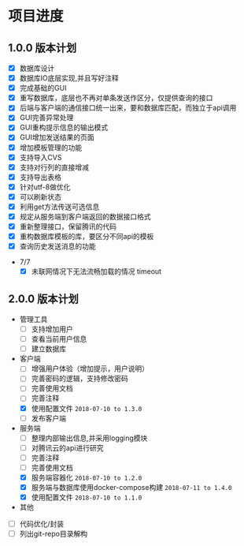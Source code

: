 # 项目进度

<!-- 主板本.功能.bug -->
## 1.0.0 版本计划

- [x] 数据库设计
- [x] 数据库IO底层实现,并且写好注释
- [x] 完成基础的GUI
- [x] 重写数据库，底层也不再对单条发送作区分，仅提供查询的接口
- [x] 后端与客户端的通信接口统一出来，要和数据库匹配，而独立于api调用
- [x] GUI完善异常处理
- [x] GUI重构提示信息的输出模式
- [x] GUI增加发送结果的页面
- [x] 增加模板管理的功能
- [x] 支持导入CVS
- [x] 支持对行列的直接增减
- [x] 支持导出表格
- [x] 针对utf-8做优化
- [x] 可以刷新状态
- [x] 利用get方法传送可选信息
- [x] 规定从服务端到客户端返回的数据接口格式
- [x] 重新整理接口，保留腾讯的代码
- [x] 重构数据库模板的库，要区分不同api的模板
- [x] 查询历史发送消息的功能
- 7/7
  - [x] 未联网情况下无法流畅加载的情况 timeout 

## 2.0.0 版本计划
- 管理工具
  - [ ] 支持增加用户
  - [ ] 查看当前用户信息
  - [ ] 建立数据库
- 客户端
  - [ ] 增强用户体验（增加提示，用户说明）
  - [ ] 完善密码的逻辑，支持修改密码
  - [ ] 完善使用文档
  - [ ] 完善注释
  - [x] 使用配置文件 `2018-07-10 to 1.3.0`
  - [ ] 发布客户端
- 服务端
  - [ ] 整理内部输出信息,并采用logging模块
  - [ ] 对腾讯云的api进行研究
  - [ ] 完善注释
  - [ ] 完善使用文档
  - [x] 服务端容器化 `2018-07-10 to 1.2.0`
  - [x] 服务端与数据库使用docker-compose构建 `2018-07-11 to 1.4.0`
  - [x] 使用配置文件 `2018-07-10 to 1.1.0`
- 其他
- [ ] 代码优化/封装
- [ ] 列出git-repo目录解构